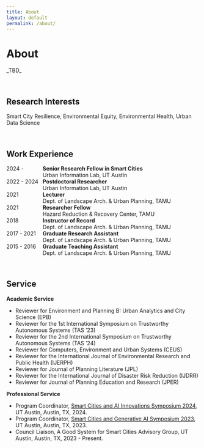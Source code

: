 ```yaml
---
title: About
layout: default
permalink: /about/
---
```

       
# About
</p>
_TBD_
</p>

<br />

## Research Interests
</p>
Smart City Resilience, Environmental Equity, Environmental Health, Urban Data Science
</p>

<br />

## Work Experience 
<p>
<span style="display:inline-block; width: 95px;">2024 -</span><b>Senior Research Fellow in Smart Cities</b><br />
<span style="display:inline-block; text-indent: 95px;">Urban Information Lab, UT Austin</span><br />
<span style="display:inline-block; width: 95px;">2022 - 2024</span><b>Postdoctoral Researcher</b><br />
<span style="display:inline-block; text-indent: 95px;">Urban Information Lab, UT Austin</span><br />
<span style="display:inline-block; width: 95px;">2021 </span><b>Lecturer</b><br />
<span style="display:inline-block; text-indent: 95px;">Dept. of Landscape Arch. & Urban Planning, TAMU</span><br />
<span style="display:inline-block; width: 95px;">2021 </span><b>Researcher Fellow</b><br />
<span style="display:inline-block; text-indent: 95px;">Hazard Reduction & Recovery Center, TAMU</span><br />                                  
<span style="display:inline-block; width: 95px;">2018 </span><b>Instructor of Record</b><br />
<span style="display:inline-block; text-indent: 95px;">Dept. of Landscape Arch. & Urban Planning, TAMU</span><br />
<span style="display:inline-block; width: 95px;">2017 - 2021</span><b>Graduate Research Assistant</b><br />
<span style="display:inline-block; text-indent: 95px;">Dept. of Landscape Arch. & Urban Planning, TAMU</span><br />
<span style="display:inline-block; width: 95px;">2015 - 2016</span><b>Graduate Teaching Assistant</b><br />
<span style="display:inline-block; text-indent: 95px;">Dept. of Landscape Arch. & Urban Planning, TAMU</span>
</p>

<br />

## Service 

**Academic Service**
<div class="text-colored">
    <ul>
        <li>Reviewer for Environment and Planning B: Urban Analytics and City Science (EPB)
        <li>Reviewer for the 1st International Symposium on Trustworthy Autonomous Systems (TAS ’23)  
        <li>Reviewer for the 2nd International Symposium on Trustworthy Autonomous Systems (TAS ’24)  
        <li>Reviewer for Computers, Environment and Urban Systems (CEUS)  
        <li>Reviewer for the International Journal of Environmental Research and Public Health (IJERPH) 
        <li>Reviewer for Journal of Planning Literature (JPL) 
        <li>Reviewer for the International Journal of Disaster Risk Reduction (IJDRR) 
        <li>Reviewer for Journal of Planning Education and Research (JPER)
    </ul> 
</div>

**Professional Service**
<div class="text-colored">
    <ul>
        <li>Program Coordinator, <a href="https://smartcitiessymposium2024.splashthat.com/" target="_blank">Smart Cities and AI Innovations Symposium 2024</a>, UT Austin, Austin, TX, 2024. 
        <li>Program Coordinator, <a href="https://smartcitiessymposium.splashthat.com/" target="_blank">Smart Cities and Generative AI Symposium 2023</a>, UT Austin, Austin, TX, 2023.
        <li>Council Liaison, A Good System for Smart Cities Advisory Group, 
        UT Austin, Austin, TX, 2023 - Present.
    </ul>  
</div>